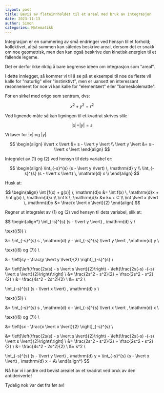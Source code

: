 ```yaml
---
layout: post
title: Bevis av flateinnholdet til et areal med bruk av integrasjon
date: 2023-11-13
author: Simon
categories: Matematikk
---
```

Integrasjon er en summering av små endringer ved hensyn til et forhold; kollektivet, altså summen kan således beskrive areal, dersom det er snakk om noe geometrisk, men den kan også beskrive den kinetisk energien til et fallende legeme. 

Det er derfor ikke riktig å bare begrense ideen om integrasjon som "areal".

I dette innlegget, så kommer vi til å se på et eksempel til noe de fleste vil kalle for "naturlig" eller "instinktivt", men er uansett en interessant resonnement for noe vi kan kalle for "elementært" eller "barneskolematte".

For en sirkel med origo som sentrum, dvs:

$$x^2 + y^2 = r^2$$

Ved lignende måte så kan ligningen til et kvadrat skrives slik:

$$\lvert x \lvert + \lvert y \lvert = s$$

Vi løser for $\lvert x \lvert$ og $\lvert y \lvert$ 

$$
\begin{align}
\lvert x \lvert &= s - \lvert y \lvert \\
\lvert y \lvert &= s - \lvert x \lvert
\end{align}
$$

Integralet av (1) og (2) ved hensyn til dets variabel er:

$$
\begin{align}
\int_{-s}^{s} (s - \lvert y \lvert) \, \mathrm{d} y \\
\int_{-s}^{s} (s - \lvert x \lvert) \, \mathrm{d} x \\
\end{align}
$$

Husk at:

$$
\begin{align}
\int [f(x) + g(x)] \, \mathrm{d}x &= \int f(x) \, \mathrm{d}x + \int g(x) \, \mathrm{d}x \\
\int k \, \mathrm{d}x &= kx + C  \\
\int \lvert x \lvert \, \mathrm{d}x &= \frac{x \lvert x \lvert}{2}
\end{align}
$$

Regner ut integralet av (1) og (2) ved hensyn til dets variabel, slik at: 

$$
\begin{align*}
\int_{-s}^{s} (s - \lvert y \lvert) \, \mathrm{d} y \\

\text{(5)} \\

&= \int_{-s}^{s} s \, \mathrm{d} y - \int_{-s}^{s} \lvert y \lvert \, \mathrm{d} y \\

\text{(6) og (7)} \\

&= \left[sy - \frac{y \lvert y \lvert}{2} \right]_{-s}^{s} \\

&= \left[\left(\frac{2s(s) - s \lvert s \lvert}{2}\right) - \left(\frac{2s(-s) -(-s) \lvert s \lvert}{2}\right)\right] \\
&= \frac{2s^2 - s^2}{2} + \frac{2s^2 - s^2}{2} \\
&= \frac{4s^2 - 2s^2}{2} \\
&= s^2 \\

\int_{-s}^{s} (s - \lvert x \lvert) \, \mathrm{d} x \\

\text{(5)} \\

&= \int_{-s}^{s} s \, \mathrm{d} x - \int_{-s}^{s} \lvert x \lvert \, \mathrm{d} x \\

\text{(6) og (7)} \\

&= \left[sx - \frac{x \lvert x \lvert}{2} \right]_{-s}^{s} \\

&= \left[\left(\frac{2s(s) - s \lvert s \lvert}{2}\right) - \left(\frac{2s(-s) -(-s) \lvert s \lvert}{2}\right)\right] \\
&= \frac{2s^2 - s^2}{2} + \frac{2s^2 - s^2}{2} \\
&= \frac{4s^2 - 2s^2}{2} \\
&= s^2 \\


\int_{-s}^{s} (s - \lvert y \lvert) \, \mathrm{d} y = \int_{-s}^{s} (s - \lvert x \lvert) \, \mathrm{d} x = A\\
\end{align*}
$$

Nå har vi i andre ord bevist arealet av et kvadrat ved bruk av den antideriverte! 

Tydelig nok var det fra før av!
